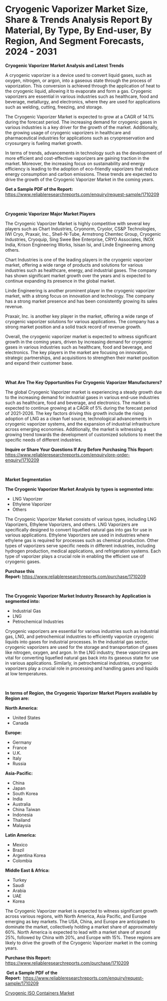 <p><h1>Cryogenic Vaporizer Market Size, Share & Trends Analysis Report By Material, By Type, By End-user, By Region, And Segment Forecasts, 2024 - 2031</h1></p><p><strong>Cryogenic Vaporizer Market Analysis and Latest Trends</strong></p>
<p><p>A cryogenic vaporizer is a device used to convert liquid gases, such as oxygen, nitrogen, or argon, into a gaseous state through the process of vaporization. This conversion is achieved through the application of heat to the cryogenic liquid, allowing it to evaporate and form a gas. Cryogenic vaporizers are essential in various industries such as healthcare, food and beverage, metallurgy, and electronics, where they are used for applications such as welding, cutting, freezing, and storage.</p><p>The Cryogenic Vaporizer Market is expected to grow at a CAGR of 14.1% during the forecast period. The increasing demand for cryogenic gases in various industries is a key driver for the growth of the market. Additionally, the growing usage of cryogenic vaporizers in healthcare and pharmaceutical industries for applications such as cryopreservation and cryosurgery is fueling market growth.</p><p>In terms of trends, advancements in technology such as the development of more efficient and cost-effective vaporizers are gaining traction in the market. Moreover, the increasing focus on sustainability and energy efficiency is leading to the adoption of eco-friendly vaporizers that reduce energy consumption and carbon emissions. These trends are expected to drive the growth of the Cryogenic Vaporizer Market in the coming years.</p></p>
<p><strong>Get a Sample PDF of the Report:&nbsp;</strong> <a href="https://www.reliableresearchreports.com/enquiry/request-sample/1710209">https://www.reliableresearchreports.com/enquiry/request-sample/1710209</a></p>
<p>&nbsp;</p>
<p><strong>Cryogenic Vaporizer Major Market Players</strong></p>
<p><p>The Cryogenic Vaporizer Market is highly competitive with several key players such as Chart Industries, Cryonorm, Cryolor, CS&P Technologies, IWI Cryo, Praxair, Inc., Shell-N-Tube, Armstrong Chemtec Group, Cryogenic Industries, Cryoquip, Sing Swee Bee Enterprise, CRYO Associates, INOX India, Krison Engineering Works, Isisan Isi, and Linde Engineering among others.</p><p>Chart Industries is one of the leading players in the cryogenic vaporizer market, offering a wide range of products and solutions for various industries such as healthcare, energy, and industrial gases. The company has shown significant market growth over the years and is expected to continue expanding its presence in the global market.</p><p>Linde Engineering is another prominent player in the cryogenic vaporizer market, with a strong focus on innovation and technology. The company has a strong market presence and has been consistently growing its sales revenue.</p><p>Praxair, Inc. is another key player in the market, offering a wide range of cryogenic vaporizer solutions for various applications. The company has a strong market position and a solid track record of revenue growth.</p><p>Overall, the cryogenic vaporizer market is expected to witness significant growth in the coming years, driven by increasing demand for cryogenic gases in various industries such as healthcare, food and beverage, and electronics. The key players in the market are focusing on innovation, strategic partnerships, and acquisitions to strengthen their market position and expand their customer base.</p></p>
<p>&nbsp;</p>
<p><strong>What Are The Key Opportunities For Cryogenic Vaporizer Manufacturers?</strong></p>
<p><p>The global Cryogenic Vaporizer market is experiencing a steady growth due to the increasing demand for industrial gases in various end-use industries such as healthcare, food and beverage, and electronics. The market is expected to continue growing at a CAGR of 5% during the forecast period of 2021-2026. The key factors driving this growth include the rising adoption of LNG as a clean fuel source, technological advancements in cryogenic vaporizer systems, and the expansion of industrial infrastructure across emerging economies. Additionally, the market is witnessing a growing trend towards the development of customized solutions to meet the specific needs of different industries.</p></p>
<p><strong>Inquire or Share Your Questions If Any Before Purchasing This Report:</strong> <a href="https://www.reliableresearchreports.com/enquiry/pre-order-enquiry/1710209">https://www.reliableresearchreports.com/enquiry/pre-order-enquiry/1710209</a></p>
<p>&nbsp;</p>
<p><strong>Market Segmentation</strong></p>
<p><strong>The Cryogenic Vaporizer Market Analysis by types is segmented into:</strong></p>
<p><ul><li>LNG Vaporizer</li><li>Ethylene Vaporizer</li><li>Others</li></ul></p>
<p><p>The Cryogenic Vaporizer Market consists of various types, including LNG Vaporizers, Ethylene Vaporizers, and others. LNG Vaporizers are specifically designed to convert liquefied natural gas into gas for use in various applications. Ethylene Vaporizers are used in industries where ethylene gas is required for processes such as chemical production. Other types of vaporizers serve specific needs in different industries, including hydrogen production, medical applications, and refrigeration systems. Each type of vaporizer plays a crucial role in enabling the efficient use of cryogenic gases.</p></p>
<p><strong>Purchase this Report:&nbsp;</strong><a href="https://www.reliableresearchreports.com/purchase/1710209">https://www.reliableresearchreports.com/purchase/1710209</a></p>
<p>&nbsp;</p>
<p><strong>The Cryogenic Vaporizer Market Industry Research by Application is segmented into:</strong></p>
<p><ul><li>Industrial Gas</li><li>LNG</li><li>Petrochemical Industries</li></ul></p>
<p><p>Cryogenic vaporizers are essential for various industries such as industrial gas, LNG, and petrochemical industries to efficiently vaporize cryogenic liquids into gases for industrial processes. In the industrial gas sector, cryogenic vaporizers are used for the storage and transportation of gases like nitrogen, oxygen, and argon. In the LNG industry, these vaporizers are vital for converting liquefied natural gas back into its gaseous state for use in various applications. Similarly, in petrochemical industries, cryogenic vaporizers play a crucial role in processing and handling gases and liquids at low temperatures.</p></p>
<p>&nbsp;</p>
<p><strong>In terms of Region, the Cryogenic Vaporizer Market Players available by Region are:</strong></p>
<p>
    <p> <strong> North America: </strong>
        <ul>
            <li>United States</li>
            <li>Canada</li>
        </ul>
        </p> 
    <p> <strong> Europe: </strong>
        <ul>
            <li>Germany</li>
            <li>France</li>
            <li>U.K.</li>
            <li>Italy</li>
            <li>Russia</li>
        </ul>
        </p> 
    <p> <strong> Asia-Pacific: </strong>
        <ul>
            <li>China</li>
            <li>Japan</li>
            <li>South Korea</li>
            <li>India</li>
            <li>Australia</li>
            <li>China Taiwan</li>
            <li>Indonesia</li>
            <li>Thailand</li>
            <li>Malaysia</li>
        </ul>
        </p> 
    <p> <strong> Latin America: </strong>
        <ul>
            <li>Mexico</li>
            <li>Brazil</li>
            <li>Argentina Korea</li>
            <li>Colombia</li>
        </ul>
        </p> 
    <p> <strong> Middle East & Africa: </strong>
        <ul>
            <li>Turkey</li>
            <li>Saudi</li>
            <li>Arabia</li>
            <li>UAE</li>
            <li>Korea</li>
        </ul>
    </p>
    </p>
<p><p>The Cryogenic Vaporizer market is expected to witness significant growth across various regions, with North America, Asia Pacific, and Europe emerging as key markets. The USA, China, and Europe are anticipated to dominate the market, collectively holding a market share of approximately 60%. North America is expected to lead with a market share of around 25%, followed by China with 20%, and Europe with 15%. These regions are likely to drive the growth of the Cryogenic Vaporizer market in the coming years.</p></p>
<p><strong>Purchase this Report: </strong><a href="https://www.reliableresearchreports.com/purchase/1710209">https://www.reliableresearchreports.com/purchase/1710209</a></p>
<p>&nbsp;<strong>Get a Sample PDF of the Report:&nbsp;&nbsp;</strong><a href="https://www.reliableresearchreports.com/enquiry/request-sample/1710209">https://www.reliableresearchreports.com/enquiry/request-sample/1710209</a></p>
<p><strong></strong></p>
<p><p><a href="https://github.com/biheemgalvinlouises6hokrh3h/Market-Research-Report-List-1/blob/main/cryogenic-iso-containers-market.md">Cryogenic ISO Containers Market</a></p></p>